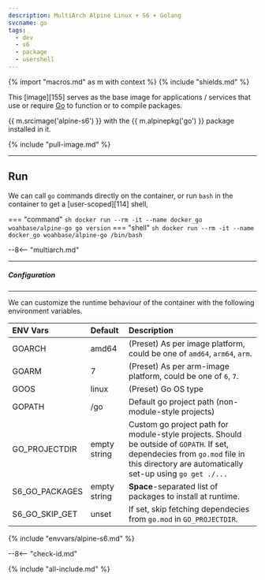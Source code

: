 ```yaml
---
description: MultiArch Alpine Linux + S6 + Golang
svcname: go
tags:
  - dev
  - s6
  - package
  - usershell
---
```


{% import "macros.md" as m with context %}
{% include "shields.md" %}

This [image][155] serves as the base image for applications
/ services that use or require [Go][1] to function or to compile
packages.

{{ m.srcimage('alpine-s6') }} with the {{ m.alpinepkg('go') }}
package installed in it.

{% include "pull-image.md" %}

---
Run
---

We can call `go` commands directly on the container, or run `bash`
in the container to get a [user-scoped][114] shell,

=== "command"
    ``` sh
    docker run --rm -it --name docker_go woahbase/alpine-go go version
    ```
=== "shell"
    ``` sh
    docker run --rm -it --name docker_go woahbase/alpine-go /bin/bash
    ```

--8<-- "multiarch.md"

---
##### Configuration
---

We can customize the runtime behaviour of the container with the
following environment variables.

| ENV Vars           | Default        | Description
| :---               | :---           | :---
| GOARCH             | amd64          | (Preset) As per image platform, could be one of `amd64`, `arm64`, `arm`.
| GOARM              | 7              | (Preset) As per arm-image platform, could be one of `6`, `7`.
| GOOS               | linux          | (Preset) Go OS type
| GOPATH             | /go            | Default go project path (non-module-style projects)
| GO_PROJECTDIR      | empty string   | Custom go project path for module-style projects. Should be outside of `GOPATH`. If set, dependecies from `go.mod` file in this directory are automatically set-up using `go get ./...`
| S6_GO_PACKAGES     | empty string   | **Space**-separated list of packages to install at runtime.
| S6_GO_SKIP_GET     | unset          | If set, skip fetching dependecies from `go.mod` in `GO_PROJECTDIR`.
{% include "envvars/alpine-s6.md" %}

--8<-- "check-id.md"

[1]: https://golang.org/

{% include "all-include.md" %}
